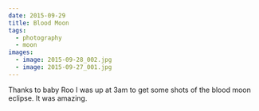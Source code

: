 ```yaml
---
date: 2015-09-29
title: Blood Moon
tags:
  - photography
  - moon
images:
  - image: 2015-09-28_002.jpg
  - image: 2015-09-27_001.jpg
---
```

Thanks to baby Roo I was up at 3am to get some shots of the blood moon eclipse. It was amazing.